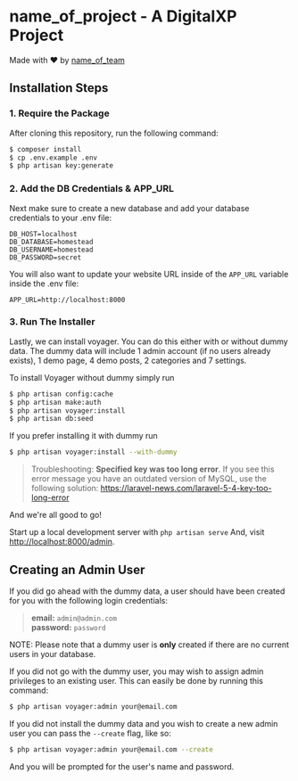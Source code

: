 # name_of_project - A DigitalXP Project
Made with ❤️ by [name_of_team](https://www.digitalexplorers.eu)
## Installation Steps

### 1. Require the Package

After cloning this repository, run the following command: 
```bash
$ composer install
$ cp .env.example .env
$ php artisan key:generate
```

### 2. Add the DB Credentials & APP_URL

Next make sure to create a new database and add your database credentials to your .env file:

```dotenv
DB_HOST=localhost
DB_DATABASE=homestead
DB_USERNAME=homestead
DB_PASSWORD=secret
```

You will also want to update your website URL inside of the `APP_URL` variable inside the .env file:

```dotenv
APP_URL=http://localhost:8000
```

### 3. Run The Installer

Lastly, we can install voyager. You can do this either with or without dummy data.
The dummy data will include 1 admin account (if no users already exists), 1 demo page, 4 demo posts, 2 categories and 7 settings.

To install Voyager without dummy simply run

```bash
$ php artisan config:cache
$ php artisan make:auth
$ php artisan voyager:install
$ php artisan db:seed
```

If you prefer installing it with dummy run

```bash
$ php artisan voyager:install --with-dummy
```

> Troubleshooting: **Specified key was too long error**. If you see this error message you have an outdated version of MySQL, use the following solution: https://laravel-news.com/laravel-5-4-key-too-long-error

And we're all good to go!

Start up a local development server with `php artisan serve` And, visit [http://localhost:8000/admin](http://localhost:8000/admin).

## Creating an Admin User

If you did go ahead with the dummy data, a user should have been created for you with the following login credentials:

>**email:** `admin@admin.com`   
>**password:** `password`

NOTE: Please note that a dummy user is **only** created if there are no current users in your database.

If you did not go with the dummy user, you may wish to assign admin privileges to an existing user.
This can easily be done by running this command:

```bash
$ php artisan voyager:admin your@email.com
```

If you did not install the dummy data and you wish to create a new admin user you can pass the `--create` flag, like so:

```bash
$ php artisan voyager:admin your@email.com --create
```

And you will be prompted for the user's name and password.
